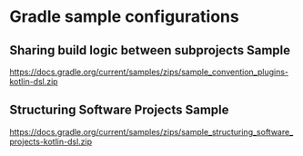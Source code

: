 # Gradle sample configurations

## Sharing build logic between subprojects Sample
https://docs.gradle.org/current/samples/zips/sample_convention_plugins-kotlin-dsl.zip

## Structuring Software Projects Sample
https://docs.gradle.org/current/samples/zips/sample_structuring_software_projects-kotlin-dsl.zip


